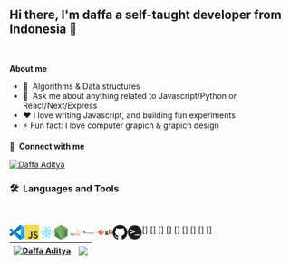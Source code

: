 ## Hi there, I'm daffa a self-taught developer from Indonesia 👋 

<br />

**About me**

- 🌱 &nbsp;Algorithms & Data structures
- 💬 &nbsp;Ask me about anything related to Javascript/Python or React/Next/Express
- ❤️ I love writing Javascript, and building fun experiments 
- ⚡ Fun fact: I love computer grapich & grapich design

🔗 &nbsp;**Connect with me**
<p align="left">
<a href="https://www.linkedin.com/in/daffaadityarahman-14b588192/" target="blank"><img align="center" src="https://raw.githubusercontent.com/rahuldkjain/github-profile-readme-generator/master/src/images/icons/Social/linked-in-alt.svg" alt="Daffa Aditya" height="30" width="40" /></a>

<br />

### 🛠️&nbsp;&nbsp;Languages&nbsp;and&nbsp;Tools

<br />

[<img align="left" alt="Visual Studio Code" width="26px" src="https://raw.githubusercontent.com/github/explore/80688e429a7d4ef2fca1e82350fe8e3517d3494d/topics/visual-studio-code/visual-studio-code.png" />]
[<img align="left" alt="JavaScript" width="26px" src="https://raw.githubusercontent.com/github/explore/80688e429a7d4ef2fca1e82350fe8e3517d3494d/topics/javascript/javascript.png" />]
[<img align="left" alt="React" width="26px" src="https://raw.githubusercontent.com/github/explore/80688e429a7d4ef2fca1e82350fe8e3517d3494d/topics/react/react.png" />]
[<img align="left" alt="Node.js" width="26px" src="https://raw.githubusercontent.com/github/explore/80688e429a7d4ef2fca1e82350fe8e3517d3494d/topics/nodejs/nodejs.png" />]
[<img align="left" alt="MySQL" width="26px" src="https://raw.githubusercontent.com/github/explore/80688e429a7d4ef2fca1e82350fe8e3517d3494d/topics/mysql/mysql.png" />]
[<img align="left" alt="MongoDB" width="26px" src="https://raw.githubusercontent.com/github/explore/80688e429a7d4ef2fca1e82350fe8e3517d3494d/topics/mongodb/mongodb.png" />]
[<img align="left" alt="Git" width="26px" src="https://raw.githubusercontent.com/github/explore/80688e429a7d4ef2fca1e82350fe8e3517d3494d/topics/git/git.png" />]
[<img align="left" alt="GitHub" width="26px" src="https://raw.githubusercontent.com/github/explore/78df643247d429f6cc873026c0622819ad797942/topics/github/github.png" />]
[<img align="left" alt="Terminal" width="26px" src="https://raw.githubusercontent.com/github/explore/80688e429a7d4ef2fca1e82350fe8e3517d3494d/topics/terminal/terminal.png" />]

| <a href="https://github.com/DaffaAdityaDev/github-readme-stats"><img align="center" src="https://github-readme-stats.vercel.app/api?username=DaffaAdityaDev&show_icons=true&include_all_commits=true&theme=buefy&hide_border=true" alt="Daffa Aditya" /></a> | <a href="https://github.com/DaffaAdityaDev/github-readme-stats"><img align="center" src="https://github-readme-stats.vercel.app/api/top-langs/?username=DaffaAdityaDev&layout=compact&theme=buefy&hide_border=true" /></a> |
| ------------- | ------------- |